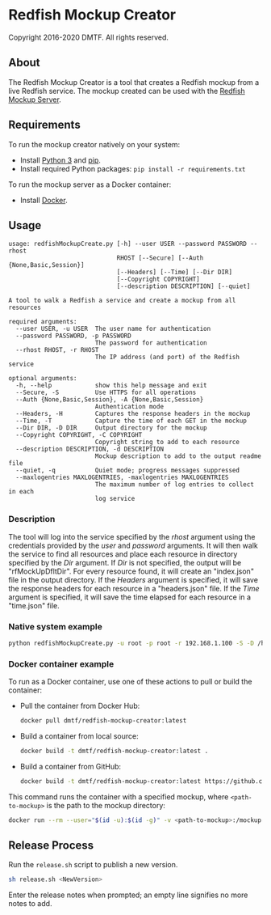 # Redfish Mockup Creator

Copyright 2016-2020 DMTF. All rights reserved.

## About

The Redfish Mockup Creator is a tool that creates a Redfish mockup from a live Redfish service.
The mockup created can be used with the [Redfish Mockup Server](https://github.com/DMTF/Redfish-Mockup-Server).

## Requirements

To run the mockup creator natively on your system:

* Install [Python 3](https://www.python.org/downloads/ "https://www.python.org/downloads/") and [pip](https://pip.pypa.io/en/stable/installing/ "https://pip.pypa.io/en/stable/installing").
* Install required Python packages: `pip install -r requirements.txt`

To run the mockup server as a Docker container:

* Install [Docker](https://www.docker.com/get-started "https://www.docker.com/get-started").

## Usage

```
usage: redfishMockupCreate.py [-h] --user USER --password PASSWORD --rhost
                              RHOST [--Secure] [--Auth {None,Basic,Session}]
                              [--Headers] [--Time] [--Dir DIR]
                              [--Copyright COPYRIGHT]
                              [--description DESCRIPTION] [--quiet]

A tool to walk a Redfish a service and create a mockup from all resources

required arguments:
  --user USER, -u USER  The user name for authentication
  --password PASSWORD, -p PASSWORD
                        The password for authentication
  --rhost RHOST, -r RHOST
                        The IP address (and port) of the Redfish service

optional arguments:
  -h, --help            show this help message and exit
  --Secure, -S          Use HTTPS for all operations
  --Auth {None,Basic,Session}, -A {None,Basic,Session}
                        Authentication mode
  --Headers, -H         Captures the response headers in the mockup
  --Time, -T            Capture the time of each GET in the mockup
  --Dir DIR, -D DIR     Output directory for the mockup
  --Copyright COPYRIGHT, -C COPYRIGHT
                        Copyright string to add to each resource
  --description DESCRIPTION, -d DESCRIPTION
                        Mockup description to add to the output readme file
  --quiet, -q           Quiet mode; progress messages suppressed
  --maxlogentries MAXLOGENTRIES, -maxlogentries MAXLOGENTRIES
                        The maximum number of log entries to collect in each
                        log service
```

### Description

The tool will log into the service specified by the *rhost* argument using the credentials provided by the *user* and *password* arguments.
It will then walk the service to find all resources and place each resource in directory specified by the *Dir* argument.
If *Dir* is not specified, the output will be "rfMockUpDfltDir".
For every resource found, it will create an "index.json" file in the output directory.
If the *Headers* argument is specified, it will save the response headers for each resource in a "headers.json" file.
If the *Time* argument is specified, it will save the time elapsed for each resource in a "time.json" file. 

### Native system example

```bash
python redfishMockupCreate.py -u root -p root -r 192.168.1.100 -S -D /home/user/redfish-mockup
```

### Docker container example

To run as a Docker container, use one of these actions to pull or build the container:

* Pull the container from Docker Hub:

    ```bash
    docker pull dmtf/redfish-mockup-creator:latest
    ```
* Build a container from local source:

    ```bash
    docker build -t dmtf/redfish-mockup-creator:latest .
    ```
* Build a container from GitHub:

    ```bash
    docker build -t dmtf/redfish-mockup-creator:latest https://github.com/DMTF/Redfish-Mockup-Creator.git
    ```

This command runs the container with a specified mockup, where `<path-to-mockup>` is the path to the mockup directory:

```bash
docker run --rm --user="$(id -u):$(id -g)" -v <path-to-mockup>:/mockup dmtf/redfish-mockup-creator:latest -u root -p root -r 192.168.1.100 -S
```

## Release Process

Run the `release.sh` script to publish a new version.

```bash
sh release.sh <NewVersion>
```

Enter the release notes when prompted; an empty line signifies no more notes to add.
